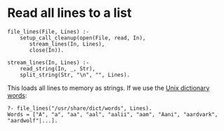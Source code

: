 # Read all lines to a list

```
file_lines(File, Lines) :-
    setup_call_cleanup(open(File, read, In),
       stream_lines(In, Lines),
       close(In)).

stream_lines(In, Lines) :-
    read_string(In, _, Str),
    split_string(Str, "\n", "", Lines).
```

This loads all lines to memory as strings. If we use the [Unix dictionary words](https://en.wikipedia.org/wiki/Words_(Unix)):

```
?- file_lines("/usr/share/dict/words", Lines).
Words = ["A", "a", "aa", "aal", "aalii", "aam", "Aani", "aardvark", "aardwolf"|...].
```
